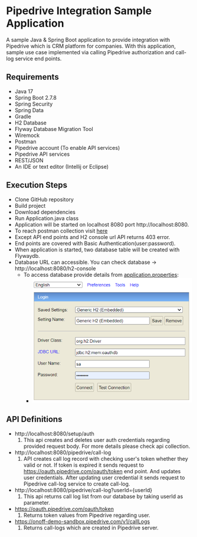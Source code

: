 # Pipedrive Integration Sample Application

A sample Java & Spring Boot application to provide integration with Pipedrive which is CRM platform for companies.
With this application, sample use case implemented via calling Pipedrive authorization and call-log service end points.

## Requirements
* Java 17
* Spring Boot 2.7.8
* Spring Security
* Spring Data
* Gradle
* H2 Database
* Flyway Database Migration Tool
* Wiremock
* Postman
* Pipedrive account (To enable API services)
* Pipedrive API services
* REST/JSON
* An IDE or text editor (Intellij or Eclipse)

## Execution Steps
* Clone GitHub repository
* Build project
* Download dependencies
* Run Application.java class
* Application will be started on localhost 8080 port http://localhost:8080.
* To reach postman collection visit [here](postman-collection-onoff.postman_collection.json)
* Except API end points and H2 console url API returns 403 error.
* End points are covered with Basic Authentication(user:password).
* When application is started, two database table will be created with Flywaydb.
* Database URL can accessible. You can check database -> http://localhost:8080/h2-console
  * To access database provide details from [application.properties](src%2Fmain%2Fresources%2Fapplication.properties):
    * ![img.png](img.png)

## API Definitions
* http://localhost:8080/setup/auth
  1. This api creates and deletes user auth credentials regarding provided request body.
  For more details please check api collection.
* http://localhost:8080/pipedrive/call-log
  1. API creates call log record with checking user's token whether they valid or not. 
  If token is expired it sends request to https://oauth.pipedrive.com/oauth/token end point.
  And updates user credentials. After updating user credential it sends request to Pipedrive call-log service to create call-log.
* http://localhost:8080/pipedrive/call-log?userId={userId}
  1. This api returns call log list from our database by taking userId as parameter.
* https://oauth.pipedrive.com/oauth/token
  1. Returns token values from Pipedrive regarding user.
* https://onoff-demo-sandbox.pipedrive.com/v1/callLogs
  1. Returns call-logs which are created in Pipedrive server.
